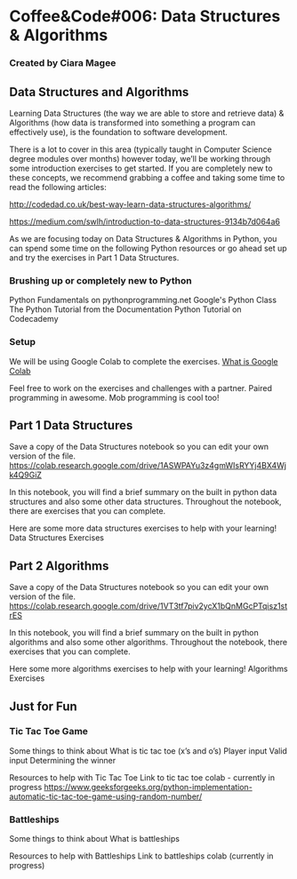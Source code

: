 # Coffee&amp;Code#006: Data Structures &amp; Algorithms
### Created by Ciara Magee

## Data Structures and Algorithms

Learning Data Structures (the way we are able to store and retrieve data) & Algorithms (how data is transformed into something a program can effectively use), is the foundation to software development.

There is a lot to cover in this area (typically taught in Computer Science degree modules over months) however today, we’ll be working through some introduction exercises to get started. If you are completely new to these concepts, we recommend grabbing a coffee and taking some time to read the following articles:

http://codedad.co.uk/best-way-learn-data-structures-algorithms/

https://medium.com/swlh/introduction-to-data-structures-9134b7d064a6
 
As we are focusing today on Data Structures & Algorithms in Python, you can spend some time on the following Python resources or go ahead set up and try the exercises in Part 1 Data Structures.
 
 
### Brushing up or completely new to Python
Python Fundamentals on pythonprogramming.net
Google's Python Class
The Python Tutorial from the Documentation
Python Tutorial on Codecademy


### Setup 
We will be using Google Colab to complete the exercises. [What is Google Colab](https://research.google.com/colaboratory/faq.html)

Feel free to work on the exercises and challenges with a partner. Paired programming in awesome. Mob programming is cool too!



## Part 1 Data Structures 
Save a copy of the Data Structures notebook so you can edit your own version of the file.
https://colab.research.google.com/drive/1ASWPAYu3z4gmWIsRYYj4BX4Wjk4Q9GiZ

In this notebook, you will find a brief summary on the built in python data structures and also some other data structures. Throughout the notebook, there are exercises that you can complete.

Here are some more data structures exercises to help with your learning!
Data Structures Exercises


## Part 2 Algorithms
Save a copy of the Data Structures notebook so you can edit your own version of the file.
https://colab.research.google.com/drive/1VT3tf7piv2ycX1bQnMGcPTqisz1strES

In this notebook, you will find a brief summary on the built in python algorithms and also some other algorithms. Throughout the notebook, there exercises that you can complete.

Here some more algorithms exercises to help with your learning!
Algorithms Exercises


## Just for Fun

### Tic Tac Toe Game
Some things to think about
What is tic tac toe (x’s and o’s)
Player input
Valid input
Determining the winner

Resources to help with Tic Tac Toe
Link to tic tac toe colab - currently in progress
https://www.geeksforgeeks.org/python-implementation-automatic-tic-tac-toe-game-using-random-number/



### Battleships
Some things to think about
What is battleships

Resources to help with Battleships
Link to battleships colab (currently in progress)

